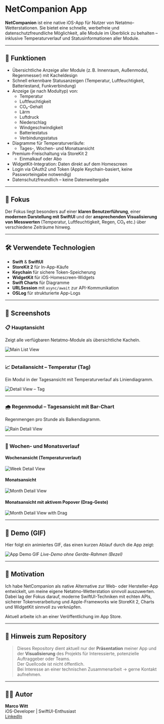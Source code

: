 # NetCompanion App

**NetCompanion** ist eine native iOS-App für Nutzer von Netatmo-Wetterstationen. Sie bietet eine schnelle, werbefreie und datenschutzfreundliche Möglichkeit, alle Module im Überblick zu behalten – inklusive Temperaturverlauf und Statusinformationen aller Module.

---

## 🚀 Funktionen

- Übersichtliche Anzeige aller Module (z. B. Innenraum, Außenmodul, Regenmesser) mit Kacheldesign
- Schnell erkennbare Statusanzeigen (Temperatur, Luftfeuchtigkeit, Batteriestand, Funkverbindung)
- Anzeige (je nach Modultyp) von:
  - Temperatur
  - Luftfeuchtigkeit
  - CO₂-Gehalt
  - Lärm
  - Luftdruck
  - Niederschlag
  - Windgeschwindigkeit
  - Batteriestatus
  - Verbindungsstatus
- Diagramme für Temperaturverläufe:
  - Tages-, Wochen- und Monatsansicht
- Premium-Freischaltung via StoreKit 2
  - Einmalkauf oder Abo
- WidgetKit-Integration: Daten direkt auf dem Homescreen
- Login via OAuth2 und Token (Apple Keychain-basiert, keine Passworteingabe notwendig)
- Datenschutzfreundlich – keine Datenweitergabe

---

## 🎯 Fokus

Der Fokus liegt besonders auf einer **klaren Benutzerführung**, einer **modernen Darstellung mit SwiftUI** und der **ansprechenden Visualisierung von Messwerten** (Temperatur, Luftfeuchtigkeit, Regen, CO₂ etc.) über verschiedene Zeiträume hinweg.

---

## 🛠️ Verwendete Technologien

- **Swift** & **SwiftUI**
- **StoreKit 2** für In-App-Käufe
- **Keychain** für sichere Token-Speicherung
- **WidgetKit** für iOS-Homescreen-Widgets
- **Swift Charts** für Diagramme
- **URLSession** mit `async/await` zur API-Kommunikation
- **OSLog** für strukturierte App-Logs

---

## 📸 Screenshots

### 📋 Hauptansicht
Zeigt alle verfügbaren Netatmo-Module als übersichtliche Kacheln.

![Main List View](Assets/mainListView.png)

---

### 📈 Detailansicht – Temperatur (Tag)
Ein Modul in der Tagesansicht mit Temperaturverlauf als Liniendiagramm.

![Detail View – Tag](Assets/detailView.png)

---

### 🌧️ Regenmodul – Tagesansicht mit Bar-Chart
Regenmengen pro Stunde als Balkendiagramm.

![Rain Detail View](Assets/rainDetailView.png)

---

### 📅 Wochen- und Monatsverlauf

#### Wochenansicht (Temperaturverlauf)
![Week Detail View](Assets/weekDetailView.png)

#### Monatsansicht
![Month Detail View](Assets/monthDetailView.png)

#### Monatsansicht mit aktivem Popover (Drag-Geste)
![Month Detail View with Drag](Assets/monthDetailViewDragGesture.png)

---

## 🎥 Demo (GIF)

Hier folgt ein animiertes GIF, das einen kurzen Ablauf durch die App zeigt:

![App Demo GIF](Assets/demo.gif)
*Live-Demo ohne Geräte-Rahmen (Bezel)*


---

## 🎯 Motivation

Ich habe NetCompanion als native Alternative zur Web- oder Hersteller-App entwickelt, um meine eigene Netatmo-Wetterstation sinnvoll auszuwerten. Dabei lag der Fokus darauf, moderne SwiftUI-Techniken mit echten APIs, sicherer Tokenverarbeitung und Apple-Frameworks wie StoreKit 2, Charts und WidgetKit sinnvoll zu verknüpfen.

Aktuell arbeite ich an einer Veröffentlichung im App Store.

---

## 📂 Hinweis zum Repository

> Dieses Repository dient aktuell nur der **Präsentation** meiner App und der **Visualisierung** des Projekts für Interessierte, potenzielle Auftraggeber oder Teams.  
> Der Quellcode ist nicht öffentlich.  
> Bei Interesse an einer technischen Zusammenarbeit → gerne Kontakt aufnehmen.

---

## 🧑‍💻 Autor

**Marco Witt**  
iOS-Developer | SwiftUI-Enthusiast  
[LinkedIn](https://www.linkedin.com/in/marco-witt-1265301b6)
